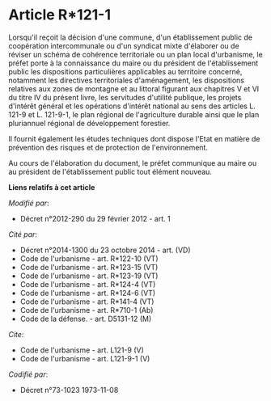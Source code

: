 # Article R*121-1

Lorsqu'il reçoit la décision d'une commune, d'un établissement public de coopération intercommunale ou d'un syndicat mixte
d'élaborer ou de réviser un schéma de cohérence territoriale ou un plan local d'urbanisme, le préfet porte à la connaissance
du maire ou du président de l'établissement public les dispositions particulières applicables au territoire concerné,
notamment les directives territoriales d'aménagement, les dispositions relatives aux zones de montagne et au littoral
figurant aux chapitres V et VI du titre IV du présent livre, les servitudes d'utilité publique, les projets d'intérêt général
et les opérations d'intérêt national au sens des articles L. 121-9 et L. 121-9-1, le plan régional de l'agriculture durable
ainsi que le plan pluriannuel régional de développement forestier. 

Il fournit également les études techniques dont dispose l'Etat en matière de prévention des risques et de protection de
l'environnement. 

Au cours de l'élaboration du document, le préfet communique au maire ou au président de l'établissement public tout élément
nouveau.

**Liens relatifs à cet article**

_Modifié par_:

  - Décret n°2012-290 du 29 février 2012 - art. 1

_Cité par_:

  - Décret n°2014-1300 du 23 octobre 2014 - art. (VD)
  - Code de l'urbanisme - art. R*122-10 (VT)
  - Code de l'urbanisme - art. R*123-15 (VT)
  - Code de l'urbanisme - art. R*123-19 (VT)
  - Code de l'urbanisme - art. R*124-4 (VT)
  - Code de l'urbanisme - art. R*124-6 (VT)
  - Code de l'urbanisme - art. R*141-4 (VT)
  - Code de l'urbanisme - art. R*710-1 (Ab)
  - Code de la défense. - art. D5131-12 (M)

_Cite_:

  - Code de l'urbanisme - art. L121-9 (V)
  - Code de l'urbanisme - art. L121-9-1 (V)

_Codifié par_:

  - Décret n°73-1023 1973-11-08
